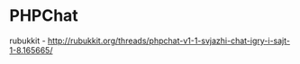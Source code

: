 # PHPChat

rubukkit - http://rubukkit.org/threads/phpchat-v1-1-svjazhi-chat-igry-i-sajt-1-8.165665/
